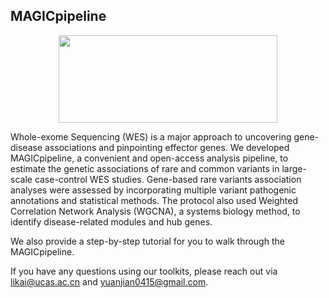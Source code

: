 ## MAGICpipeline ##

<div align=center>
<img src="https://github.com/sulab-wmu/MAGIC/blob/main/pic/MAGIC.jpg" width="350" height="140"/>
</div>

Whole-exome Sequencing (WES) is a major approach to uncovering gene-disease associations and pinpointing effector genes. We developed MAGICpipeline, a convenient and open-access analysis pipeline, to estimate the genetic associations of rare and common variants in large-scale case-control WES studies. Gene-based rare variants association analyses were assessed by incorporating multiple variant pathogenic annotations and statistical methods. The protocol also used Weighted Correlation Network Analysis (WGCNA), a systems biology method, to identify disease-related modules and hub genes.

We also provide a step-by-step tutorial for you to walk through the MAGICpipeline.

If you have any questions using our toolkits, please reach out via <likai@ucas.ac.cn> and <yuanjian0415@gmail.com>.
